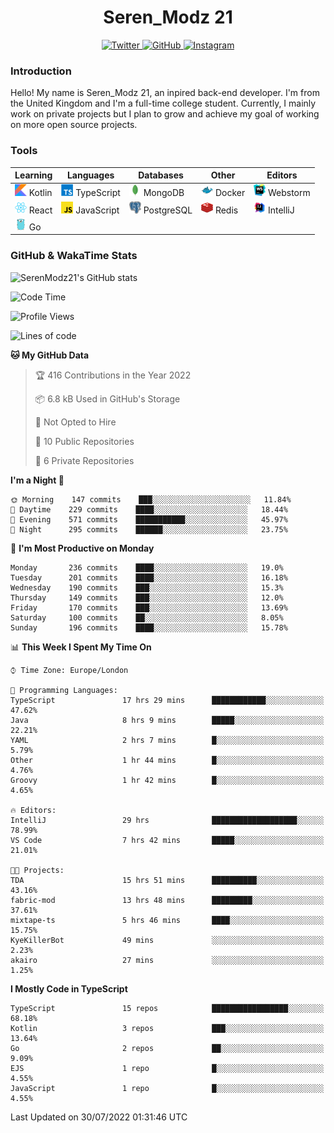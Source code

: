 <div align="center">
  <h1>Seren_Modz 21</h1>
  <a href="https://twitter.com/SerenModz21">
    <img alt="Twitter" src="https://img.shields.io/badge/twitter%20-%231DA1F2.svg?&style=for-the-badge&logo=Twitter&logoColor=white">
  </a>
  <a href="https://github.com/SerenModz21">
    <img alt="GitHub" src="https://img.shields.io/badge/github%20-%23121011.svg?&style=for-the-badge&logo=github&logoColor=white">
  </a>
  <a href="https://www.instagram.com/serenmodz21">
    <img alt="Instagram" src="https://img.shields.io/badge/instagram%20-%23E4405F.svg?&style=for-the-badge&logo=Instagram&logoColor=white">
  </a>
</div>

### Introduction

Hello! My name is Seren_Modz 21, an inpired back-end developer. I'm from the United Kingdom and I'm a full-time college student. Currently, I mainly work on private projects but I plan to grow and achieve my goal of working on more open source projects. 

### Tools

 **Learning**                                        | **Languages**                                               | **Databases**                                               | **Other**                                           | **Editors**                                                  
-----------------------------------------------------|-------------------------------------------------------------|-------------------------------------------------------------|-----------------------------------------------------|--------------------------------------------------------------
 <img width="19px" src="./assets/kotlin.svg"> Kotlin | <img width="19px" src="./assets/typescript.svg"> TypeScript | <img width="19px" src="./assets/mongodb.svg"> MongoDB       | <img width="19px" src="./assets/docker.svg"> Docker | <img width="19px" src="./assets/webstorm.svg"> Webstorm      
 <img width="19px" src="./assets/react.svg"> React   | <img width="19px" src="./assets/javascript.svg"> JavaScript | <img width="19px" src="./assets/postgresql.svg"> PostgreSQL | <img width="19px" src="./assets/redis.svg"> Redis   | <img width="19px" src="./assets/intellij-idea.svg"> IntelliJ
 <img width="19px" src="./assets/go.svg"> Go         |                                                             |                                                             |                                                     |                                                                                                               

### GitHub & WakaTime Stats

![SerenModz21's GitHub stats](https://github-readme-stats.vercel.app/api?username=SerenModz21&show_icons=true&theme=dark)

<!--START_SECTION:waka-->
![Code Time](http://img.shields.io/badge/Code%20Time-1%2C515%20hrs%2029%20mins-blue)

![Profile Views](http://img.shields.io/badge/Profile%20Views-25-blue)

![Lines of code](https://img.shields.io/badge/From%20Hello%20World%20I%27ve%20Written-16%20Thousand%20lines%20of%20code-blue)

**🐱 My GitHub Data** 

> 🏆 416 Contributions in the Year 2022
 > 
> 📦 6.8 kB Used in GitHub's Storage 
 > 
> 🚫 Not Opted to Hire
 > 
> 📜 10 Public Repositories 
 > 
> 🔑 6 Private Repositories  
 > 
**I'm a Night 🦉** 

```text
🌞 Morning    147 commits    ███░░░░░░░░░░░░░░░░░░░░░░   11.84% 
🌆 Daytime    229 commits    ████░░░░░░░░░░░░░░░░░░░░░   18.44% 
🌃 Evening    571 commits    ███████████░░░░░░░░░░░░░░   45.97% 
🌙 Night      295 commits    ██████░░░░░░░░░░░░░░░░░░░   23.75%

```
📅 **I'm Most Productive on Monday** 

```text
Monday       236 commits    ████░░░░░░░░░░░░░░░░░░░░░   19.0% 
Tuesday      201 commits    ████░░░░░░░░░░░░░░░░░░░░░   16.18% 
Wednesday    190 commits    ███░░░░░░░░░░░░░░░░░░░░░░   15.3% 
Thursday     149 commits    ███░░░░░░░░░░░░░░░░░░░░░░   12.0% 
Friday       170 commits    ███░░░░░░░░░░░░░░░░░░░░░░   13.69% 
Saturday     100 commits    ██░░░░░░░░░░░░░░░░░░░░░░░   8.05% 
Sunday       196 commits    ████░░░░░░░░░░░░░░░░░░░░░   15.78%

```


📊 **This Week I Spent My Time On** 

```text
⌚︎ Time Zone: Europe/London

💬 Programming Languages: 
TypeScript               17 hrs 29 mins      ████████████░░░░░░░░░░░░░   47.62% 
Java                     8 hrs 9 mins        █████░░░░░░░░░░░░░░░░░░░░   22.21% 
YAML                     2 hrs 7 mins        █░░░░░░░░░░░░░░░░░░░░░░░░   5.79% 
Other                    1 hr 44 mins        █░░░░░░░░░░░░░░░░░░░░░░░░   4.76% 
Groovy                   1 hr 42 mins        █░░░░░░░░░░░░░░░░░░░░░░░░   4.65%

🔥 Editors: 
IntelliJ                 29 hrs              ███████████████████░░░░░░   78.99% 
VS Code                  7 hrs 42 mins       █████░░░░░░░░░░░░░░░░░░░░   21.01%

🐱‍💻 Projects: 
TDA                      15 hrs 51 mins      ██████████░░░░░░░░░░░░░░░   43.16% 
fabric-mod               13 hrs 48 mins      █████████░░░░░░░░░░░░░░░░   37.61% 
mixtape-ts               5 hrs 46 mins       ████░░░░░░░░░░░░░░░░░░░░░   15.75% 
KyeKillerBot             49 mins             ░░░░░░░░░░░░░░░░░░░░░░░░░   2.23% 
akairo                   27 mins             ░░░░░░░░░░░░░░░░░░░░░░░░░   1.25%

```

**I Mostly Code in TypeScript** 

```text
TypeScript               15 repos            █████████████████░░░░░░░░   68.18% 
Kotlin                   3 repos             ███░░░░░░░░░░░░░░░░░░░░░░   13.64% 
Go                       2 repos             ██░░░░░░░░░░░░░░░░░░░░░░░   9.09% 
EJS                      1 repo              █░░░░░░░░░░░░░░░░░░░░░░░░   4.55% 
JavaScript               1 repo              █░░░░░░░░░░░░░░░░░░░░░░░░   4.55%

```



 Last Updated on 30/07/2022 01:31:46 UTC
<!--END_SECTION:waka-->
